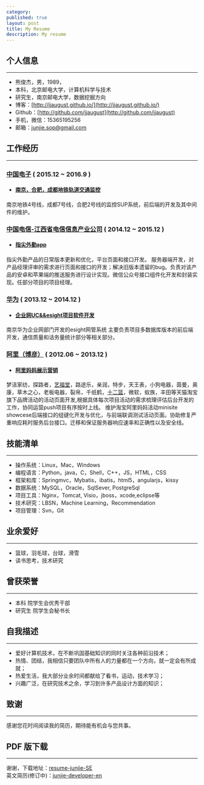 ```yaml
---
category: 
published: true
layout: post
title: My Resume
description: My resume
---
```


个人信息
---  
---
- 熊俊杰，男，1989，
- 本科，北京邮电大学，计算机科学与技术
- 研究生，南京邮电大学，数据挖掘方向
- 博客：[http://jjaugust.github.io/](http://jjaugust.github.io/)
- Github：[http://github.com/jjaugust](http://github.com/jjaugust)
- 手机，微信：15365195256
- 邮箱：junjie.sop@gmail.com

工作经历
---  
---

### [中国电子](http://www.panda.cn/SJTCMS/html/CECPANDA/subcompany_xinxichanye.shtml) ( 2015.12 ~ 2016.9  )

- #### [南京，合肥，成都地铁轨道交通监控](http://www.panda.cn/SJTCMS/html/CECPANDA/subcompany_xinxichanye.shtml)
南京地铁4号线，成都7号线，合肥2号线的监控SUP系统，前后端的开发及其中间件的维护。

### [中国电信-江西省电信信息产业公司](http://www.jxtii.com/) ( 2014.12 ~ 2015.12 )

- #### [指尖外勤app](http://www.zjwq.net/)
指尖外勤产品的日常版本更新和优化，平台页面和接口开发。
服务器端开发，对产品经理评审的需求进行页面和接口的开发；解决旧版本遗留的bug。负责对该产品的安卓和苹果端的推送服务进行设计实现。微信公众号接口组件化开发和封装实现。任部分项目的项目经理。

### [华为]() ( 2013.12 ~ 2014.12 )

- #### [企业网UC&&esight项目软件开发]()
南京华为企业网部门开发的esight网管系统
主要负责项目多数据库版本的前后端开发，通信质量和话务量统计部分等相关部分。

### [阿里（博彦）](https://www.taobao.com/) ( 2012.06 ~ 2013.12 )

- #### [阿里妈妈展示营销](https://www.taobao.com/)
梦洁家纺，探路者，[艺福堂](http://www.taobao.com/market/alimama/yft.php?spm=0.0.0.0.XHHE7w)，路途乐，亲润，特步，天王表，小狗电器，茵曼，奥康，草木之心，老板电器，裂帛，千纸鹤，[十二篮](https://www.taobao.com/market/alimama/12lan07.php?spm=0.0.0.0.4aHHNR)，微软，蚁族，丰田等天猫淘宝旗下品牌活动的活动页面开发,根据具体每次项目活动的需求梳理评估后台开发的工作，协同运营push项目有序按时上线。
维护淘宝阿里妈妈活动minisite showcese后端接口的组键化开发与优化，与前端联调测试活动页面。协助修复严重响应耗时服务后台接口。迁移和保证服务器响应速率和正确性以及安全线。

技能清单
---  
---
- 操作系统：Linux，Mac，Windows
- 编程语言：Python，java，C，Shell，C++，JS，HTML，CSS
- 框架和库：Springmvc，Mybatis，ibatis，html5，angularjs，kissy
- 数据系统：MySQL，Oracle，SqlSever, PostgreSql
- 项目工具：Nginx，Tomcat, Visio，jboss，xcode,eclipse等
- 技术研究：LBSN，Machine Learning，Recommendation
- 项目管理：Svn，Git

业余爱好
---  
---
- 篮球，羽毛球，台球，滑雪
- 读书思考，技术研究

曾获荣誉
---  
---  
- 本科 院学生会优秀干部
- 研究生 院学生会秘书长

自我描述
---
---    
- 爱好计算机技术，在不断巩固基础知识的同时关注各种前沿技术；   
- 热情、团结，我相信只要团队中所有人的力量都在一个方向，就一定会有所成就；   
- 热爱生活，我大部分业余时间都献给了看书，运动，技术学习；  
- 兴趣广泛，在研究技术之余，学习到许多产品设计方面的知识；

致谢
---  
---

感谢您花时间阅读我的简历，期待能有机会与您共事。


PDF 版下载
---  
---

谢谢，下载地址：[resume-junjie-SE](../files/junjie-developer-cn.pdf)    
英文简历(修订中)：[junjie-developer-en](../resume-en)
